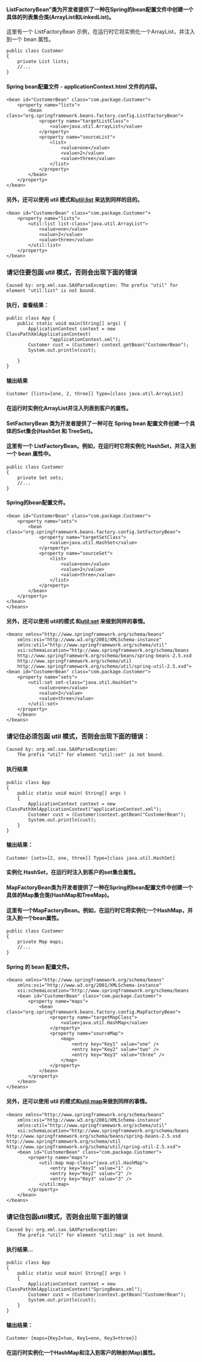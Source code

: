 #### ListFactoryBean”类为开发者提供了一种在Spring的bean配置文件中创建一个具体的列表集合类(ArrayList和LinkedList)。
这里有一个 ListFactoryBean 示例，在运行时它将实例化一个ArrayList，并注入到一个 bean 属性。

    public class Customer 
    {
        private List lists;
        //...
    }
#### Spring bean配置文件 - applicationContext.html 文件的内容。

    <bean id="CustomerBean" class="com.package.Customer">
        <property name="lists">
            <bean class="org.springframework.beans.factory.config.ListFactoryBean">
                <property name="targetListClass">
                    <value>java.util.ArrayList</value>
                </property>
                <property name="sourceList">
                    <list>
                        <value>one</value>
                        <value>2</value>
                        <value>three</value>
                    </list>
                </property>
            </bean>
        </property>
    </bean>
    
#### 另外，还可以使用 util 模式和<util:list> 来达到同样的目的。

    <bean id="CustomerBean" class="com.package.Customer">
        <property name="lists">
            <util:list list-class="java.util.ArrayList">
                <value>one</value>
                <value>2</value>
                <value>three</value>
            </util:list>
        </property>
    </bean>

### 请记住要包函 util 模式，否则会出现下面的错误
    Caused by: org.xml.sax.SAXParseException: The prefix "util" for element "util:list" is not bound.
#### 执行，查看结果：

    public class App {
        public static void main(String[] args) {
            ApplicationContext context = new ClassPathXmlApplicationContext(
                    "applicationContext.xml");
            Customer cust = (Customer) context.getBean("CustomerBean");
            System.out.println(cust);
            
        }
    }

#### 输出结果

    Customer [lists=[one, 2, three]] Type=[class java.util.ArrayList]
    
#### 在运行时实例化ArrayList并注入列表到客户的属性。


#### SetFactoryBean 类为开发者提供了一种可在 Spring bean 配置文件创建一个具体的Set集合(HashSet 和 TreeSet)。
#### 这里有一个 ListFactoryBean。例如，在运行时它将实例化 HashSet，并注入到一个 bean 属性中。
    public class Customer 
    {
        private Set sets;
        //...
    }
#### Spring的bean配置文件。
    <bean id="CustomerBean" class="com.package.Customer">
        <property name="sets">
            <bean class="org.springframework.beans.factory.config.SetFactoryBean">
                <property name="targetSetClass">
                    <value>java.util.HashSet</value>
                </property>
                <property name="sourceSet">
                    <list>
                        <value>one</value>
                        <value>2</value>
                        <value>three</value>
                    </list>
                </property>
            </bean>
        </property>
    </bean>
    </beans>
#### 另外，还可以使用 util的模式 和<util:set> 来做到同样的事情。
    <beans xmlns="http://www.springframework.org/schema/beans"
        xmlns:xsi="http://www.w3.org/2001/XMLSchema-instance" 
        xmlns:util="http://www.springframework.org/schema/util"
        xsi:schemaLocation="http://www.springframework.org/schema/beans
        http://www.springframework.org/schema/beans/spring-beans-2.5.xsd
        http://www.springframework.org/schema/util
        http://www.springframework.org/schema/util/spring-util-2.5.xsd">
    <bean id="CustomerBean" class="com.package.Customer">
        <property name="sets">
            <util:set set-class="java.util.HashSet">
                <value>one</value>
                <value>2</value>
                <value>three</value>
            </util:set>
        </property>
        </bean>
    </beans>
### 请记住必须包函 util 模式，否则会出现下面的错误：
    Caused by: org.xml.sax.SAXParseException: 
        The prefix "util" for element "util:set" is not bound.
#### 执行结果
    public class App 
    {
        public static void main( String[] args )
        {
            ApplicationContext context = new ClassPathXmlApplicationContext("applicationContext.xml");
            Customer cust = (Customer)context.getBean("CustomerBean");
            System.out.println(cust);
        }
    }
#### 输出结果：
    Customer [sets=[2, one, three]] Type=[class java.util.HashSet]
#### 实例化 HashSet，在运行时注入到客户的set集合属性。

#### MapFactoryBean类为开发者提供了一种在Spring的bean配置文件中创建一个具体的Map集合类(HashMap和TreeMap)。
#### 这里有一个MapFactoryBean。例如，在运行时它将实例化一个HashMap，并注入到一个bean属性。
    public class Customer 
    {
        private Map maps;
        //...
    }
#### Spring 的 bean 配置文件。
    <beans xmlns="http://www.springframework.org/schema/beans"
        xmlns:xsi="http://www.w3.org/2001/XMLSchema-instance"
        xsi:schemaLocation="http://www.springframework.org/schema/beans
        <bean id="CustomerBean" class="com.package.Customer">
            <property name="maps">
                <bean class="org.springframework.beans.factory.config.MapFactoryBean">
                    <property name="targetMapClass">
                        <value>java.util.HashMap</value>
                    </property>
                    <property name="sourceMap">
                        <map>
                            <entry key="Key1" value="one" />
                            <entry key="Key2" value="two" />
                            <entry key="Key3" value="three" />
                        </map>
                    </property>
                </bean>
            </property>
        </bean>
    </beans>
#### 另外，还可以使用 util 的模式和<util:map>来做到同样的事情。

    <beans xmlns="http://www.springframework.org/schema/beans"
        xmlns:xsi="http://www.w3.org/2001/XMLSchema-instance" 
        xmlns:util="http://www.springframework.org/schema/util"
        xsi:schemaLocation="http://www.springframework.org/schema/beans http://www.springframework.org/schema/beans/spring-beans-2.5.xsd http://www.springframework.org/schema/util http://www.springframework.org/schema/util/spring-util-2.5.xsd">
        <bean id="CustomerBean" class="com.package.Customer">
            <property name="maps">
                <util:map map-class="java.util.HashMap">
                    <entry key="Key1" value="1" />
                    <entry key="Key2" value="2" />
                    <entry key="Key3" value="3" />
                </util:map>
            </property>
        </bean>
    </beans>
### 请记住包函util模式，否则会出现下面的错误
    Caused by: org.xml.sax.SAXParseException: 
        The prefix "util" for element "util:map" is not bound.
#### 执行结果...
    public class App 
    {
        public static void main( String[] args )
        {
            ApplicationContext context = new ClassPathXmlApplicationContext("SpringBeans.xml");
            Customer cust = (Customer)context.getBean("CustomerBean");
            System.out.println(cust);
        }
    }
#### 输出结果：
    Customer [maps={Key2=two, Key1=one, Key3=three}]
#### 在运行时实例化一个HashMap和注入到客户的映射(Map)属性。